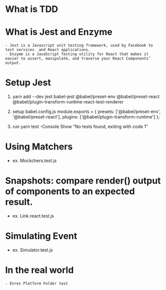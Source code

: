 # What is TDD

# What is Jest and Enzyme

    - Jest is a Javascript unit testing framework, used by Facebook to test services  and React applications.
    - Enzyme is a JavaScript Testing utility for React that makes it easier to assert, manipulate, and traverse your React Components’ output.

# Setup Jest

1. yarn add --dev
   jest
   babel-jest
   @babel/preset-env
   @babel/preset-react
   @babel/plugin-transform-runtime
   react-test-renderer

2. setup babel.config.js
   module.exports = {
   presets: ['@babel/preset-env', '@babel/preset-react'],
   plugins: ['@babel/plugin-transform-runtime']
   };

3) run yarn test
   -Console Show "No tests found, exiting with code 1"

#

# Using Matchers

- ex. Mockchers.test.js

# Snapshots: compare render() output of components to an expected result.

- ex. Link.react.test.js

# Simulating Event

- ex. Simulator.test.js

# In the real world

    - Enres Platform Folder test
